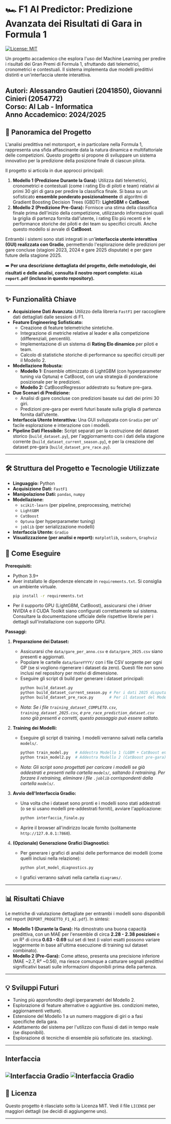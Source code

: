 # 🏎️ F1 AI Predictor: Predizione Avanzata dei Risultati di Gara in Formula 1

[![License: MIT](https://img.shields.io/badge/License-MIT-yellow.svg)](https://opensource.org/licenses/MIT)

Un progetto accademico che esplora l'uso del Machine Learning per predire i risultati dei Gran Premi di Formula 1, sfruttando dati telemetrici, cronometrici e contestuali. Il sistema implementa due modelli predittivi distinti e un'interfaccia utente interattiva.

**Autori:** Alessandro Gautieri (2041850), Giovanni Cinieri (2054772)    
**Corso:** AI Lab - Informatica  
**Anno Accademico:** 2024/2025   
---

## 📝 Panoramica del Progetto

L'analisi predittiva nel motorsport, e in particolare nella Formula 1, rappresenta una sfida affascinante data la natura dinamica e multifattoriale delle competizioni. Questo progetto si propone di sviluppare un sistema innovativo per la predizione della posizione finale di ciascun pilota.

Il progetto si articola in due approcci principali:

1.  **Modello 1 (Predizione Durante la Gara):** Utilizza dati telemetrici, cronometrici e contestuali (come i rating Elo di piloti e team) relativi ai primi 30 giri di gara per predire la classifica finale. Si basa su un sofisticato **ensemble ponderato posizionalmente** di algoritmi di Gradient Boosting Decision Trees (GBDT): **LightGBM** e **CatBoost**.
2.  **Modello 2 (Predizione Pre-Gara):** Fornisce una stima della classifica finale prima dell'inizio della competizione, utilizzando informazioni quali la griglia di partenza fornita dall'utente, i rating Elo più recenti e le performance storiche dei piloti e dei team su specifici circuiti. Anche questo modello si avvale di **CatBoost**.

Entrambi i sistemi sono stati integrati in un'**interfaccia utente interattiva (GUI) realizzata con Gradio**, permettendo l'esplorazione delle predizioni per gare concluse (stagioni 2023, 2024 e gare 2025 disputate) e per gare future della stagione 2025.

➡️ **Per una descrizione dettagliata del progetto, delle metodologie, dei risultati e delle analisi, consulta il nostro report completo: `AiLab report.pdf` (incluso in questo repository).**

---

## ✨ Funzionalità Chiave

*   **Acquisizione Dati Avanzata:** Utilizzo della libreria `FastF1` per raccogliere dati dettagliati dalle sessioni di F1.
*   **Feature Engineering Sofisticato:**
    *   Creazione di feature telemetriche sintetiche.
    *   Integrazione di metriche relative al leader e alla competizione (differenziali, percentili).
    *   Implementazione di un sistema di **Rating Elo dinamico** per piloti e team.
    *   Calcolo di statistiche storiche di performance su specifici circuiti per il Modello 2.
*   **Modellazione Robusta:**
    *   **Modello 1:** Ensemble ottimizzato di LightGBM (con hyperparameter tuning via Optuna) e CatBoost, con una strategia di ponderazione posizionale per le predizioni.
    *   **Modello 2:** CatBoostRegressor addestrato su feature pre-gara.
*   **Due Scenari di Predizione:**
    *   Analisi di gare concluse con predizioni basate sui dati dei primi 30 giri.
    *   Predizioni pre-gara per eventi futuri basate sulla griglia di partenza fornita dall'utente.
*   **Interfaccia Utente Interattiva:** Una GUI sviluppata con `Gradio` per un' facile esplorazione e interazione con i modelli.
*   **Pipeline Dati Flessibile:** Script separati per la costruzione del dataset storico (`build_dataset.py`), per l'aggiornamento con i dati della stagione corrente (`build_dataset_current_season.py`), e per la creazione del dataset pre-gara (`build_dataset_pre_race.py`).

---

## 🛠️ Struttura del Progetto e Tecnologie Utilizzate

*   **Linguaggio:** Python
*   **Acquisizione Dati:** `FastF1`
*   **Manipolazione Dati:** `pandas`, `numpy`
*   **Modellazione:**
    *   `scikit-learn` (per pipeline, preprocessing, metriche)
    *   `LightGBM`
    *   `CatBoost`
    *   `Optuna` (per hyperparameter tuning)
    *   `joblib` (per serializzazione modelli)
*   **Interfaccia Utente:** `Gradio`
*   **Visualizzazione (per analisi e report):** `matplotlib`, `seaborn`, `Graphviz`



## 🚀 Come Eseguire

**Prerequisiti:**

*   Python 3.9+
*   Aver installato le dipendenze elencate in `requirements.txt`. Si consiglia un ambiente virtuale.
    ```bash
    pip install -r requirements.txt
    ```
*   Per il supporto GPU (LightGBM, CatBoost), assicurarsi che i driver NVIDIA e il CUDA Toolkit siano configurati correttamente sul sistema. Consultare la documentazione ufficiale delle rispettive librerie per i dettagli sull'installazione con supporto GPU.

**Passaggi:**

1.  **Preparazione dei Dataset:**
    *   Assicurarsi che `data/gare_per_anno.csv` e `data/gare_2025.csv` siano presenti e aggiornati.
    *   Popolare le cartelle `data/GareYYYY/` con i file CSV sorgente per ogni GP (se si vogliono rigenerare i dataset da zero). Questi file non sono inclusi nel repository per motivi di dimensione.
    *   Eseguire gli script di build per generare i dataset principali:
        ```bash
        python build_dataset.py 
        python build_dataset_current_season.py # Per i dati 2025 disputati
        python build_dataset_pre_race.py       # Per il dataset del Modello 2
        ```
    *   *Nota: Se i file `training_dataset_COMPLETO.csv`, `training_dataset_2025.csv`, e `pre_race_prediction_dataset.csv` sono già presenti e corretti, questo passaggio può essere saltato.*

2.  **Training dei Modelli:**
    *   Eseguire gli script di training. I modelli verranno salvati nella cartella `models/`.
        ```bash
        python train_model.py   # Addestra Modello 1 (LGBM + CatBoost ensemble)
        python train_model2.py  # Addestra Modello 2 (CatBoost pre-gara)
        ```
    *   *Nota: Gli script sono progettati per caricare i modelli se già addestrati e presenti nella cartella `models/`, saltando il retraining. Per forzare il retraining, eliminare i file `.joblib` corrispondenti dalla cartella `models/`.*

3.  **Avvio dell'Interfaccia Gradio:**
    *   Una volta che i dataset sono pronti e i modelli sono stati addestrati (o se si usano modelli pre-addestrati forniti), avviare l'applicazione:
        ```bash
        python interfaccia_finale.py
        ```
    *   Aprire il browser all'indirizzo locale fornito (solitamente `http://127.0.0.1:7860`).

4.  **(Opzionale) Generazione Grafici Diagnostici:**
    *   Per generare i grafici di analisi delle performance dei modelli (come quelli inclusi nella relazione):
        ```bash
        python plot_model_diagnostics.py
        ```
    *   I grafici verranno salvati nella cartella `diagrams/`.

---

## 📊 Risultati Chiave

Le metriche di valutazione dettagliate per entrambi i modelli sono disponibili nel report (`REPORT_PROGETTO_F1_AI.pdf`). In sintesi:

*   **Modello 1 (Durante la Gara):** Ha dimostrato una buona capacità predittiva, con un MAE per l'ensemble di circa **2.28 - 2.38 posizioni** e un R² di circa **0.63 - 0.69** sul set di test (i valori esatti possono variare leggermente in base all'ultima esecuzione di training sul dataset combinato).
*   **Modello 2 (Pre-Gara):** Come atteso, presenta una precisione inferiore (MAE ~2.7, R² ~0.56), ma riesce comunque a catturare segnali predittivi significativi basati sulle informazioni disponibili prima della partenza.

---

## 💡 Sviluppi Futuri

*   Tuning più approfondito degli iperparametri del Modello 2.
*   Esplorazione di feature alternative o aggiuntive (es. condizioni meteo, aggiornamenti vetture).
*   Estensione del Modello 1 a un numero maggiore di giri o a fasi specifiche della gara.
*   Adattamento del sistema per l'utilizzo con flussi di dati in tempo reale (se disponibili).
*   Esplorazione di tecniche di ensemble più sofisticate (es. stacking).

---
## Interfaccia
![Interfaccia Gradio](diagrams/img1.png)
![Interfaccia Gradio](diagrams/img2.png)
---

## 📄 Licenza

Questo progetto è rilasciato sotto la Licenza MIT. Vedi il file `LICENSE` per maggiori dettagli (se decidi di aggiungerne uno).

---
